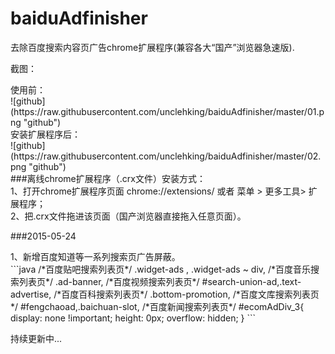 # baiduAdfinisher
去除百度搜索内容页广告chrome扩展程序(兼容各大“国产”浏览器急速版).

截图： <br />
<div>使用前：</div>
![github](https://raw.githubusercontent.com/unclehking/baiduAdfinisher/master/01.png "github")  
<div>安装扩展程序后：</div>
![github](https://raw.githubusercontent.com/unclehking/baiduAdfinisher/master/02.png "github")  

 <div>###离线chrome扩展程序（.crx文件）安装方式： </div>
 <div>1、打开chrome扩展程序页面 chrome://extensions/ 或者 菜单 > 更多工具> 扩展程序；</div>
 <div>2、把.crx文件拖进该页面（国产浏览器直接拖入任意页面）。</div>

 ###2015-05-24
 <div>1、新增百度知道等一系列搜索页广告屏蔽。</div>
 ```java
 /*百度贴吧搜索列表页*/
 .widget-ads , .widget-ads ~ div,
 /*百度音乐搜索列表页*/
 .ad-banner,
 /*百度视频搜索列表页*/
 #search-union-ad,.text-advertise,
 /*百度百科搜索列表页*/
 .bottom-promotion,
 /*百度文库搜索列表页*/
 #fengchaoad,.baichuan-slot,
 /*百度新闻搜索列表页*/
 #ecomAdDiv_3{
 	display: none !important;
 	height: 0px;
 	overflow: hidden;
 }
 ```

 持续更新中...
